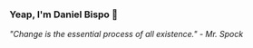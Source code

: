 ### Yeap, I'm Daniel Bispo :vulcan_salute:

*"Change is the essential process of all existence." - Mr. Spock*
